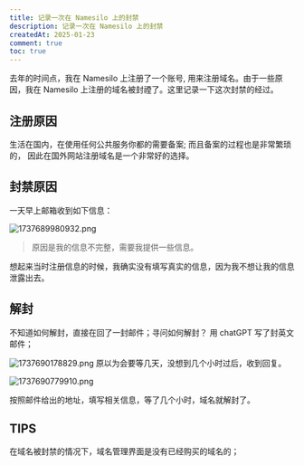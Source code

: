 ```yaml
---
title: 记录一次在 Namesilo 上的封禁
description: 记录一次在 Namesilo 上的封禁
createdAt: 2025-01-23
comment: true
toc: true
---
```


去年的时间点，我在 Namesilo 上注册了一个账号, 用来注册域名。由于一些原因，我在 Namesilo 上注册的域名被封禋了。这里记录一下这次封禁的经过。

## 注册原因

生活在国内，在使用任何公共服务你都的需要备案; 而且备案的过程也是非常繁琐的， 因此在国外网站注册域名是一个非常好的选择。

## 封禁原因

一天早上邮箱收到如下信息：

![1737689980932.png](https://home.matrixpunk.com:9800/i/2025/01/24/67930b801fe95.png)

> 原因是我的信息不完整，需要我提供一些信息。

想起来当时注册信息的时候，我确实没有填写真实的信息，因为我不想让我的信息泄露出去。

## 解封

不知道如何解封，直接在回了一封邮件；寻问如何解封？ 用 chatGPT 写了封英文邮件；

![1737690178829.png](https://home.matrixpunk.com:9800/i/2025/01/24/67930c46b5511.png)
原以为会要等几天，没想到几个小时过后，收到回复。

![1737690779910.png](https://home.matrixpunk.com:9800/i/2025/01/24/67930e9de6cd1.png)

按照邮件给出的地址，填写相关信息，等了几个小时，域名就解封了。

## TIPS

在域名被封禁的情况下，域名管理界面是没有已经购买的域名的；
